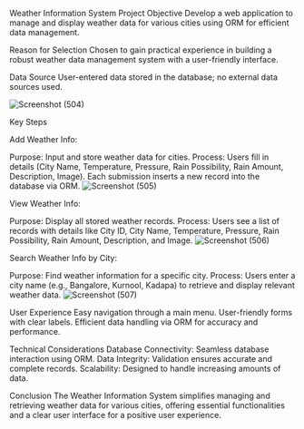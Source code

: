Weather Information System Project
Objective
Develop a web application to manage and display weather data for various cities using ORM for efficient data management.

Reason for Selection
Chosen to gain practical experience in building a robust weather data management system with a user-friendly interface.

Data Source
User-entered data stored in the database; no external data sources used.

![Screenshot (504)](https://github.com/user-attachments/assets/d3877d9b-ef50-44e5-9f89-9109eae0df1b)

Key Steps

Add Weather Info:

Purpose: Input and store weather data for cities.
Process: Users fill in details (City Name, Temperature, Pressure, Rain Possibility, Rain Amount, Description, Image). Each submission inserts a new record into the database via ORM.
![Screenshot (505)](https://github.com/user-attachments/assets/c583ab2b-27e5-4199-8fb9-3566e67cda25)


View Weather Info:

Purpose: Display all stored weather records.
Process: Users see a list of records with details like City ID, City Name, Temperature, Pressure, Rain Possibility, Rain Amount, Description, and Image.
![Screenshot (506)](https://github.com/user-attachments/assets/c9cf843d-35d0-4531-8ba1-e271b4fa5f63)


Search Weather Info by City:

Purpose: Find weather information for a specific city.
Process: Users enter a city name (e.g., Bangalore, Kurnool, Kadapa) to retrieve and display relevant weather data.
![Screenshot (507)](https://github.com/user-attachments/assets/024651dd-508c-4648-bd7f-6ba982f8ec88)


User Experience
Easy navigation through a main menu.
User-friendly forms with clear labels.
Efficient data handling via ORM for accuracy and performance.

Technical Considerations
Database Connectivity: Seamless database interaction using ORM.
Data Integrity: Validation ensures accurate and complete records.
Scalability: Designed to handle increasing amounts of data.

Conclusion
The Weather Information System simplifies managing and retrieving weather data for various cities, offering essential functionalities and a clear user interface for a positive user experience.
